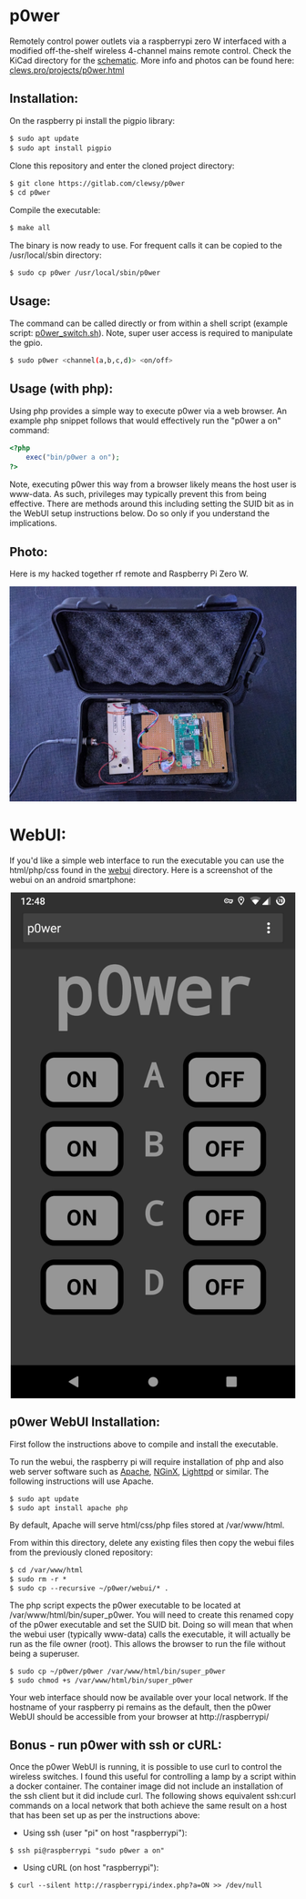 # p0wer
Remotely control power outlets via a raspberrypi zero W interfaced with a modified off-the-shelf wireless 4-channel mains remote control.  Check the KiCad directory for the [schematic](KiCad_p0wer/p0wer_schematic.pdf).  More info and photos can be found here: [clews.pro/projects/p0wer.html](https://clews.pro/projects/p0wer.html)

## Installation:
On the raspberry pi install the pigpio library:
```bash
$ sudo apt update
$ sudo apt install pigpio
```

Clone this repository and enter the cloned project directory:
```bash
$ git clone https://gitlab.com/clewsy/p0wer
$ cd p0wer
```
Compile the executable:
```bash
$ make all
```
The binary is now ready to use.  For frequent calls it can be copied to the /usr/local/sbin directory:
```bash
$ sudo cp p0wer /usr/local/sbin/p0wer
```

## Usage:
The command can be called directly or from within a shell script (example script: [p0wer_switch.sh](https://gitlab.com/clewsy/scripts/blob/master/p0wer_switch.sh)).
Note, super user access is required to manipulate the gpio.
```bash
$ sudo p0wer <channel(a,b,c,d)> <on/off>
```

## Usage (with php):
Using php provides a simple way to execute p0wer via a web browser.  An example php snippet follows that would effectively run the "p0wer a on" command:
```php
<?php
	exec("bin/p0wer a on");
?>
```
Note, executing p0wer this way from a browser likely means the host user is www-data.  As such, privileges may typically prevent this from being effective.  There are methods around this including setting the SUID bit as in the WebUI setup instructions below.  Do so only if you understand the implications.

## Photo:
Here is my hacked together rf remote and Raspberry Pi Zero W.

<p style="text-align:center;"><img src="p0wer.jpg" alt="p0wer photo" width="800"></p>


# WebUI:

If you'd like a simple web interface to run the executable you can use the html/php/css found in the [webui](https://gitlab.com/clewsy/p0wer/tree/master/webui) directory.  Here is a screenshot of the webui on an android smartphone:

<p style="text-align:center;"><img src="p0wer_webui.png" alt="p0wer photo" width="500" align="middle"></p>

## p0wer WebUI Installation:
First follow the instructions above to compile and install the executable.

To run the webui, the raspberry pi will require installation of php and also web server software such as [Apache](https://httpd.apache.org/), [NGinX](https://nginx.org/), [Lighttpd](https://www.lighttpd.net/) or similar.  The following instructions will use Apache.

```shell
$ sudo apt update
$ sudo apt install apache php
```
By default, Apache will serve html/css/php files stored at /var/www/html.

From within this directory, delete any existing files then copy the webui files from the previously cloned repository:

```shell
$ cd /var/www/html
$ sudo rm -r *
$ sudo cp --recursive ~/p0wer/webui/* .
```

The php script expects the p0wer executable to be located at /var/www/html/bin/super_p0wer.  You will need to create this renamed copy of the p0wer executable and set the SUID bit.  Doing so will mean that when the webui user (typically www-data) calls the executable, it will actually be run as the file owner (root).  This allows the browser to run the file without being a superuser.

```shell
$ sudo cp ~/p0wer/p0wer /var/www/html/bin/super_p0wer
$ sudo chmod +s /var/www/html/bin/super_p0wer
```

Your web interface should now be available over your local network.  If the hostname of your raspberry pi remains as the default, then the p0wer WebUI should be accessible from your browser at http://raspberrypi/

## Bonus - run p0wer with ssh or cURL:

Once the p0wer WebUI is running, it is possible to use curl to control the wireless switches.  I found this useful for controlling a lamp by a script within a docker container.  The container image did not include an installation of the ssh client but it did include curl.  The following shows equivalent ssh:curl commands on a local network that both achieve the same result on a host that has been set up as per the instructions above:

* Using ssh (user "pi" on host "raspberrypi"):
```shell
$ ssh pi@raspberrypi "sudo p0wer a on"
```
* Using cURL (on host "raspberrypi"):
```shell
$ curl --silent http://raspberrypi/index.php?a=ON >> /dev/null
```